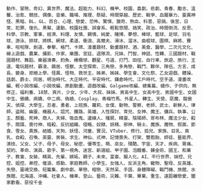 ```動作、冒險、奇幻、異世界、魔法、超能力、科幻、機甲、校園、喜劇、悲劇、青春、勵志、溫馨、治愈、競技、偶像、音樂、職場、推理、懸疑、時間穿越、歷史、戰爭、血腥暴力、靈異神怪、黑暗、BL、GL、百合、心理、戀愛、恐怖、驚悚、獵奇、熱血、科普、惡搞、後宮、日常、犯罪、復仇、黑幫、運動、校園社團、誤會系、輕鬆悠閒、搞笑、政治、時間倒流、反思、科學、宗教、軍事、經濟、料理、友情、親情、純愛、賭博、夢想、棒球、籃球、足球、羽毛球、游泳、排球、將棋、網球、柔道、衝浪、高爾夫、滑冰、溜冰、曲棍球、圍棋、麻將、賽車、啦啦隊、劍道、拳擊、格鬥、卡牌、漫畫題材、動畫題材、酒、美食、醫學、二次元文化、線上遊戲、農業、攝影、作家、樂團、宮廷、退隊流、兄妹、鬥智、神話、性轉、三國題材、戰國題材、舞蹈、樂器演奏、釣魚、橄欖球、觀星、弓道、打鬥、田徑、自行車、旅遊、旅行、王道、電玩題材、霸凌、繭居、怪獸、太空探索、三角戀、多角戀、戰鬥、夥伴、隊伍、方言、成長、變身、拒絕上學、怪異、怪物、救世主、姊弟、姊妹、學生會、文化祭、乙女遊戲、體操、話劇、爵士、同居、明治時代、大正時代、平安時代、鎌倉時代、江戶時代、空手道、漫畫改編、輕小說改編、小說改編、原創動畫、遊戲改編、Galgame改編、總集篇、續作、子供向、無修正、福利番、18禁、爽片、少女、少年、大叔、妹妹、男高中生、女高中生、男國中生、女國中生、傲繑、病嬌、中二病、偽娘、Cosplay、青梅竹馬、外星人、轉生、天使、惡魔、龍傲天、偵探、大學生、忍者、勇者、上班族、蘿莉、女僕、動物、警察、老師、武士、新鮮人、律師、盗賊、幽靈、機器人、詛咒、鐵路、英雄、人性探討、育兒、女神、魔王、傭兵、執事、公主、顏藝、死神、商人、夫婦、吸血鬼、邊緣人、殭屍、精靈、陰陽師、哥布林、魔法少女、殺手、間諜、喪付神、暗殺、反抗組織、侵略、奴隸、妖精、邪神、騎士、魔族、魔物、假面、節食、雪女、貴族、結婚、天狗、妖怪、河童、實況、VTuber、修行、孤兒、家族、巨乳、貧乳、自殺、召喚、英靈、男裝、求生、神仙、式神、記憶喪失、打架、雙胞胎、師徒、藝能界、演技、父女、父子、母子、母女、秘密、優等生、萌、巫女、殘酷、宇宙、天才、疾病、胃痛、契約、革命、演員、歌手、第一視角、迷宮、新選組、甲子園、泡麵番、錬金術、國王、和菓子、教會、女裝、精英、先輩、嫉妬、親子、未來、富豪、擬人化、AI、平行世界、妹控、兄控、姐控、弟控、催淚、感動、家庭教師、小學生、女強人、反派主角、寵物、聖母、反英雄、失戀、靈魂交換、短篇集、劇中劇、單戀、暗戀、天然呆、手語、身體障礙、戰鬥機、旅館、水族館、北海道、沖縄、社會人、機車、登山、藝術、災難、千葉、畢業、重生、遠距離戀愛、闔家歡看、惡役千金```
